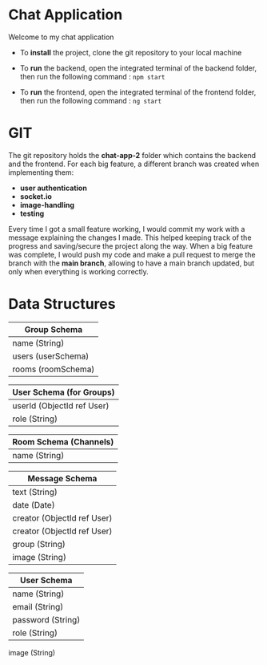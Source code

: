 # Chat Application

Welcome to my chat application

- To __install__ the project, clone the git repository to your local machine

- To __run__ the backend, open the integrated terminal of the backend folder, then run the following command : `npm start`

- To __run__ the frontend, open the integrated terminal of the frontend folder, then run the following command : `ng start`

# GIT

The git repository holds the __chat-app-2__ folder which contains the backend and the frontend.
For each big feature, a different branch was created when implementing them:

- __user authentication__
- __socket.io__
- __image-handling__
- __testing__

Every time I got a small feature working, I would commit my work with a message explaining the changes I made. This helped keeping track of the progress and saving/secure the project along the way.
When a big feature was complete, I would push my code and make a pull request to merge the branch with the __main branch__, allowing to have a main branch updated, but only when everything is working correctly.

# Data Structures

Group Schema |
------------ |
name (String) |
users (userSchema) |
rooms (roomSchema) |

User Schema (for Groups) |
------------ |
userId (ObjectId ref User) |
role (String) |

Room Schema (Channels) |
------------ |
name (String) |

Message Schema |
------------ |
text (String) |
date (Date) |
creator (ObjectId ref User) |
creator (ObjectId ref User) |
group (String) |
image (String) |

User Schema |
------------ |
name (String) |
email (String) |
password (String) |
role (String) |
image (String)